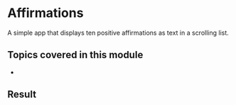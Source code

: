 # Affirmations

A simple app that displays ten positive affirmations as text in a scrolling list.

## Topics covered in this module

-

## Result
